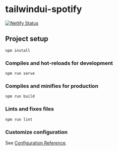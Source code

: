 # tailwindui-spotify

[![Netlify Status](https://api.netlify.com/api/v1/badges/78075359-d8d2-44bd-a66b-814de4311d2a/deploy-status)](https://app.netlify.com/sites/tailwindui-spotify/deploys)

## Project setup
```
npm install
```

### Compiles and hot-reloads for development
```
npm run serve
```

### Compiles and minifies for production
```
npm run build
```

### Lints and fixes files
```
npm run lint
```

### Customize configuration
See [Configuration Reference](https://cli.vuejs.org/config/).

